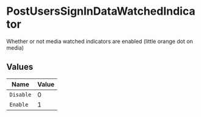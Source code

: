 # PostUsersSignInDataWatchedIndicator

Whether or not media watched indicators are enabled (little orange dot on media)


## Values

| Name      | Value     |
| --------- | --------- |
| `Disable` | 0         |
| `Enable`  | 1         |